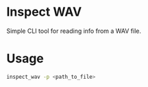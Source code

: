 # Inspect WAV

Simple CLI tool for reading info from a WAV file.

# Usage

```bash
inspect_wav -p <path_to_file>
```